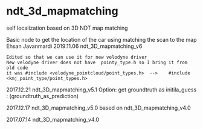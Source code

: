 # ndt_3d_mapmatching
self localization based on 3D NDT map matching

Basic node to get the location of the car using matching the scan to the map
Ehsan Javanmardi
 2019.11.06
    ndt_3D_mapmatching_v6

    Edited so that we can use it for new velodyne driver
    New velodyne driver does not have  pointy_type.h so I bring it from old code
    it was #include <velodyne_pointcloud/point_types.h>  -->    #include <kmj_point_type/point_types.h>

2017.12.21
    ndt_3D_mapmatching_v5.1
    Option: get groundtruth as initila_guess : (groundtruth_as_prediction)

2017.12.17
    ndt_3D_mapmatching_v5.0
    based on ndt_3D_mapmatching_v4.0

2017.07.14
    ndt_3D_mapmatching_v4.0


